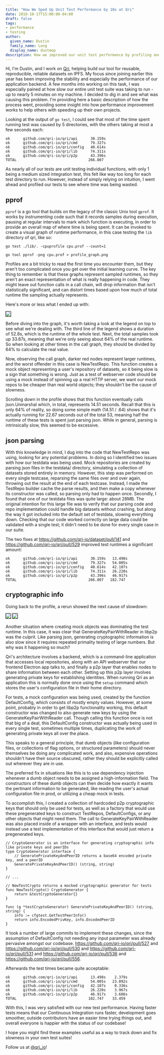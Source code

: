 ```yaml
---
title: "How We Sped Up Unit Test Performance by 10x at Qri"
date: 2018-10-17T15:00:00-04:00
draft: false
tags:
- performance
- testing
author:
  given_name: Dustin
  family_name: Long
  display_name: dustmop
description: How we improved our unit test performance by profiling and iterating
---
```


Hi, I'm Dustin, and I work on [Qri](https://qri.io), helping build our tool for reusable, reproducible, reliable datasets on IPFS. My focus since joining earlier this year has been improving the stability and especially the performance of our application backend. A few months into working on this task, I was especially pained at how slow our entire unit test suite was taking to run - up to nearly 5 minutes on my machine. I decided to dig in and see what was causing this problem. I'm providing here a basic description of how the process went, providing some insight into how performance improvement works to help others with speeding up their own projects. 

Looking at the output of `go test`, I could see that most of the time spent running test was caused by 5 directories, with the others taking at most a few seconds each:

```
ok      github.com/qri-io/qri/api      30.159s
ok      github.com/qri-io/qri/cmd      79.327s
ok      github.com/qri-io/qri/config   40.614s
ok      github.com/qri-io/qri/lib      74.311s
ok      github.com/qri-io/qri/p2p      43.396s
TOTAL                                 266.807
```

As nearly all of our tests are unit testing individual functions, with only 1 being a medium sized integration test, this felt like way too long for each test directory to run. However, instead of simply relying on intuition, I went ahead and profiled our tests to see where time was being wasted.

## pprof

`pprof` is a go tool that builds on the legacy of the classic Unix tool `gprof`. It works by instrumenting code such that it records samples during execution, pausing at regular intervals to mark which function is executing, in order to provide an overall map of where time is being spent. It can be invoked to create a visual graph of runtime performance, in this case testing the `lib` directory of qri, like so:

```
go test ./lib/. -cpuprofile cpu.prof --count=1
```

```
go tool pprof -png cpu.prof > profile_graph.png
```

Profiles are a bit tricky to read the first time you encounter them, but they aren't too complicated once you get over the initial learning curve. The key thing to remember is that these graphs represent sampled runtimes, so they aren't an exact representation of what is really happening in code. They might leave out function calls in a call chain, will drop information that isn't statistically significant, and can distort times based upon how much of total runtime the sampling actually represents.

Here's more or less what I ended up with:

<img src="/diagrams/unit_test_profile_0.png" style="border: solid 1px black;" />

Before diving into the graph, it's worth taking a look at the legend on top to see what we're dealing with. The third line of the legend shows a duration of 52.8s, which is the runtime of the whole test. Next, the total samples took up 33.87s, meaning that we're only seeing about 64% of the real runtime. So when looking at other times in the call graph, they should be divided by 64% to calculate the real value.

Now, observing the call graph, darker red nodes represent larger runtimes, and the worst offender in this case is NewTestRepo. This function creates a mock object representing a user's repository of datasets, so it being slow is a sign that something is wrong. Just as a test of webserver code should be using a mock instead of spinning up a real HTTP server, we want our mock repos to be cheaper than real world objects; they shouldn't be the cause of slowness.

Scrolling down in the profile shows that this function eventually calls json.Unmarshal which, in total, represents 14.51 seconds. Recall that this is only 64% of reality, so doing some simple math (14.51 / .64) shows that it's actually running for 22.67 seconds out of the total 53, meaning half the runtime of these tests is spent just parsing json. While in general, parsing is intrinsically slow, this seemed to be excessive.

## json parsing

With this knowledge in mind, I dug into the code that NewTestRepo was using, looking for any potential problems. In doing so I identified two issues with how our testdata was being used. Mock repositories are created by parsing json files in the testdata/ directory, simulating a collection of datasets stored entirely in memory. However, this step was performed on every single testcase, reparsing the same files over and over again, throwing out the result at the end of each testcase. Instead, I made the TestRepo builder cache the parse results, and then make a copy whenever its constructor was called, so parsing only had to happen once. Secondly, I found that one of our testdata files was quite large: about 28MB. The original intention for this large file was to verify that our parsing code and repo implementation could handle big datasets without crashing, but along the way it got included into the default set of testdata, slowing everything down. Checking that our code worked correctly on large data could be validated with a single test; it didn't need to be done for every single case in our suite.

The two fixes at <https://github.com/qri-io/dataset/pull/141> and <https://github.com/qri-io/qri/pull/529> improved test runtimes a significant amount:

```
ok      github.com/qri-io/qri/api      30.159s   13.498s
ok      github.com/qri-io/qri/cmd      79.327s   54.005s
ok      github.com/qri-io/qri/config   40.614s   42.107s
ok      github.com/qri-io/qri/lib      74.311s   26.220s
ok      github.com/qri-io/qri/p2p      43.396s   46.917s
TOTAL                                 266.807   182.747
```

## cryptographic info

Going back to the profile, a rerun showed the next cause of slowdown:

<img src="/diagrams/unit_test_profile_1.png" style="border: solid 1px black;" />
<img src="/diagrams/unit_test_profile_2.png" style="border: solid 1px black;" />

Another situation where creating mock objects was dominating the test runtime. In this case, it was clear that GenerateKeyPairWithReader in libp2p was the culprit. Like parsing json, generating cryptographic information is also slow since it requires repeated primality testing of large numbers. But why was it happening so much?

Qri's architecture involves a backend, which is a command-line application that accesses local repositories, along with an API webserver that our frontend Electron app talks to, and finally a p2p layer that enables nodes to share information between each other. Setting up this p2p layer involves generating private keys for establishing identities. When running Qri as an application this is normally done once using the `setup` command which stores the user's configuration file in their home directory.

For tests, a mock configuration was being used, created by the function DefaultConfig, which consists of mostly empty values. However, at some point, probably in order to get libp2p functionality working, this default constructor was changed to also generate new keys by using the GenerateKeyPairWithReader call. Though calling this function once is not that big of a deal, this DefaultConfig constructor was actually being used in every single test, sometimes multiple times, duplicating the work of generating private keys all over the place.

This speaks to a general principle, that dumb objects (like configuration files, or collections of flag options, or structured parameters) should never themselves be doing any complicated work, and also, expensive operations shouldn't have their source obscured, rather they should be explicitly called out wherever they are in use.

The preferred fix in situations like this is to use dependency injection whenever a dumb object needs to be assigned a high-information field. The constructors of these dumb objects can then decide how exactly it wants the pertinant information to be generated, like reading the user's actual configuration file in prod, or utilizing a cheap mock in tests.

To accomplish this, I created a collection of hardcoded p2p cryptographic keys that should only be used for tests, as well as a factory that would use these pregenerated keys to construct TestRepos, DefaultConfigs, or any other objects that might need them. The call to GenerateKeyPairWithReader was also placed inside of a wrapper with an interface, and tests would instead use a test implementation of this interface that would just return a pregenerated keys.

```
// CryptoGenerator is an interface for generating cryptographic info like private keys and peerIDs
type CryptoGenerator interface {
	// GeneratePrivateKeyAndPeerID returns a base64 encoded private key, and a peerID
	GeneratePrivateKeyAndPeerID() (string, string)
}

// ...

// NewTestCrypto returns a mocked cryptographic generator for tests
func NewTestCrypto() CryptoGenerator {
	return &testCryptoGenerator{}
}

func (g *testCryptoGenerator) GeneratePrivateKeyAndPeerID() (string, string) {
	info := cfgtest.GetTestPeerInfo()
	return info.EncodedPrivKey, info.EncodedPeerID
}
```

It took a number of large commits to implement these changes, since the assumption of DefaultConfig not needing any input parameter was already pervasive amongst our codebase. <https://github.com/qri-io/qri/pull/527> and <https://github.com/qri-io/qri/pull/530> and <https://github.com/qri-io/qri/pull/531> and <https://github.com/qri-io/qri/pull/536> and <https://github.com/qri-io/qri/pull/556>.

Afterwards the test times became quite acceptable:

```
ok      github.com/qri-io/qri/api      13.498s    2.379s
ok      github.com/qri-io/qri/cmd      54.005s   23.092s
ok      github.com/qri-io/qri/config   42.107s    0.336s
ok      github.com/qri-io/qri/lib      26.220s    3.967s
ok      github.com/qri-io/qri/p2p      46.917s    3.686s
TOTAL                                 182.747    33.459
```

With this, I was very satisfied with our new test performance. Having faster tests means that our Continuous Integration runs faster, development goes smoother, outside contributors have an easier time trying things out, and overall everyone is happier with the status of our codebase!

I hope you might find these examples useful as a way to track down and fix slowness in your own test suites!

Follow us at [@qri_io](https://twitter.com/qri_io)!
